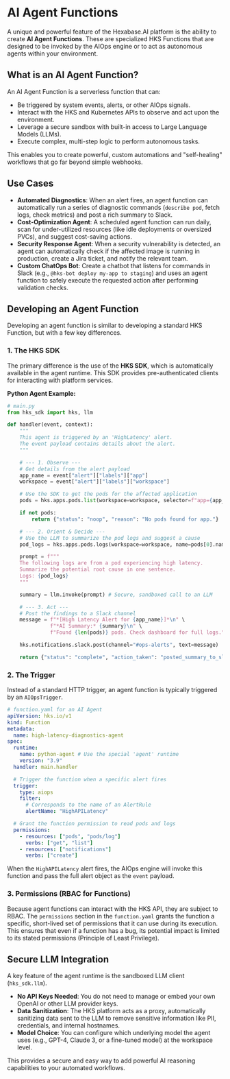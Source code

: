 # AI Agent Functions

A unique and powerful feature of the Hexabase.AI platform is the ability to create **AI Agent Functions**. These are specialized HKS Functions that are designed to be invoked by the AIOps engine or to act as autonomous agents within your environment.

## What is an AI Agent Function?

An AI Agent Function is a serverless function that can:

- Be triggered by system events, alerts, or other AIOps signals.
- Interact with the HKS and Kubernetes APIs to observe and act upon the environment.
- Leverage a secure sandbox with built-in access to Large Language Models (LLMs).
- Execute complex, multi-step logic to perform autonomous tasks.

This enables you to create powerful, custom automations and "self-healing" workflows that go far beyond simple webhooks.

## Use Cases

- **Automated Diagnostics**: When an alert fires, an agent function can automatically run a series of diagnostic commands (`describe pod`, fetch logs, check metrics) and post a rich summary to Slack.
- **Cost-Optimization Agent**: A scheduled agent function can run daily, scan for under-utilized resources (like idle deployments or oversized PVCs), and suggest cost-saving actions.
- **Security Response Agent**: When a security vulnerability is detected, an agent can automatically check if the affected image is running in production, create a Jira ticket, and notify the relevant team.
- **Custom ChatOps Bot**: Create a chatbot that listens for commands in Slack (e.g., `@hks-bot deploy my-app to staging`) and uses an agent function to safely execute the requested action after performing validation checks.

## Developing an Agent Function

Developing an agent function is similar to developing a standard HKS Function, but with a few key differences.

### 1. The HKS SDK

The primary difference is the use of the **HKS SDK**, which is automatically available in the agent runtime. This SDK provides pre-authenticated clients for interacting with platform services.

**Python Agent Example:**

```python
# main.py
from hks_sdk import hks, llm

def handler(event, context):
    """
    This agent is triggered by an 'HighLatency' alert.
    The event payload contains details about the alert.
    """

    # --- 1. Observe ---
    # Get details from the alert payload
    app_name = event["alert"]["labels"]["app"]
    workspace = event["alert"]["labels"]["workspace"]

    # Use the SDK to get the pods for the affected application
    pods = hks.apps.pods.list(workspace=workspace, selector=f"app={app_name}")

    if not pods:
        return {"status": "noop", "reason": "No pods found for app."}

    # --- 2. Orient & Decide ---
    # Use the LLM to summarize the pod logs and suggest a cause
    pod_logs = hks.apps.pods.logs(workspace=workspace, name=pods[0].name, tail=100)

    prompt = f"""
    The following logs are from a pod experiencing high latency.
    Summarize the potential root cause in one sentence.
    Logs: {pod_logs}
    """

    summary = llm.invoke(prompt) # Secure, sandboxed call to an LLM

    # --- 3. Act ---
    # Post the findings to a Slack channel
    message = f"*[High Latency Alert for {app_name}]*\n" \
              f"*AI Summary:* {summary}\n" \
              f"Found {len(pods)} pods. Check dashboard for full logs."

    hks.notifications.slack.post(channel="#ops-alerts", text=message)

    return {"status": "complete", "action_taken": "posted_summary_to_slack"}
```

### 2. The Trigger

Instead of a standard HTTP trigger, an agent function is typically triggered by an `AIOpsTrigger`.

```yaml
# function.yaml for an AI Agent
apiVersion: hks.io/v1
kind: Function
metadata:
  name: high-latency-diagnostics-agent
spec:
  runtime:
    name: python-agent # Use the special 'agent' runtime
    version: "3.9"
  handler: main.handler

  # Trigger the function when a specific alert fires
  trigger:
    type: aiops
    filter:
      # Corresponds to the name of an AlertRule
      alertName: "HighAPILatency"

  # Grant the function permission to read pods and logs
  permissions:
    - resources: ["pods", "pods/log"]
      verbs: ["get", "list"]
    - resources: ["notifications"]
      verbs: ["create"]
```

When the `HighAPILatency` alert fires, the AIOps engine will invoke this function and pass the full alert object as the `event` payload.

### 3. Permissions (RBAC for Functions)

Because agent functions can interact with the HKS API, they are subject to RBAC. The `permissions` section in the `function.yaml` grants the function a specific, short-lived set of permissions that it can use during its execution. This ensures that even if a function has a bug, its potential impact is limited to its stated permissions (Principle of Least Privilege).

## Secure LLM Integration

A key feature of the agent runtime is the sandboxed LLM client (`hks_sdk.llm`).

- **No API Keys Needed**: You do not need to manage or embed your own OpenAI or other LLM provider keys.
- **Data Sanitization**: The HKS platform acts as a proxy, automatically sanitizing data sent to the LLM to remove sensitive information like PII, credentials, and internal hostnames.
- **Model Choice**: You can configure which underlying model the agent uses (e.g., GPT-4, Claude 3, or a fine-tuned model) at the workspace level.

This provides a secure and easy way to add powerful AI reasoning capabilities to your automated workflows.
